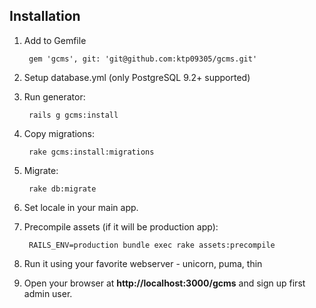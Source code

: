 ## Installation

1. Add to Gemfile

        gem 'gcms', git: 'git@github.com:ktp09305/gcms.git'


2. Setup database.yml (only PostgreSQL 9.2+ supported)

3. Run generator:

        rails g gcms:install

4. Copy migrations:

        rake gcms:install:migrations

5. Migrate:

        rake db:migrate

6. Set locale in your main app.

7. Precompile assets (if it will be production app):

        RAILS_ENV=production bundle exec rake assets:precompile

8. Run it using your favorite webserver - unicorn, puma, thin
9. Open your browser at **http://localhost:3000/gcms** and sign up first admin user.
